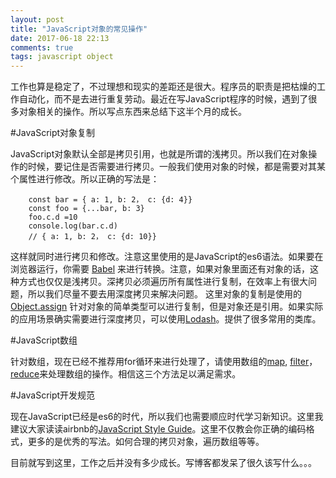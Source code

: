 ```yaml
---
layout: post
title: "JavaScript对象的常见操作"
date: 2017-06-18 22:13
comments: true
tags: javascript object
---
```


工作也算是稳定了，不过理想和现实的差距还是很大。程序员的职责是把枯燥的工作自动化，而不是去进行重复劳动。最近在写JavaScript程序的时候，遇到了很多对象相关的操作。所以写点东西来总结下这半个月的成长。

#JavaScript对象复制

JavaScript对象默认全部是拷贝引用，也就是所谓的浅拷贝。所以我们在对象操作的时候，要记住是否需要进行拷贝。一般我们使用对象的时候，都是需要对其某个属性进行修改。所以正确的写法是：

		const bar = { a: 1, b: 2， c: {d: 4}}
		const foo = {...bar, b: 3}
		foo.c.d =10
		console.log(bar.c.d)
		// { a: 1, b: 2， c: {d: 10}}

这样就同时进行拷贝和修改。注意这里使用的是JavaScript的es6语法。如果要在浏览器运行，你需要 [Babel](https://babeljs.io/repl/) 来进行转换。注意，如果对象里面还有对象的话，这种方式也仅仅是浅拷贝。深拷贝必须遍历所有属性进行复制，在效率上有很大问题，所以我们尽量不要去用深度拷贝来解决问题。
这里对象的复制是使用的[Object.assign](https://developer.mozilla.org/en-US/docs/Web/JavaScript/Reference/Global_Objects/Object/assign) 针对对象的简单类型可以进行复制，但是对象还是引用。如果实际的应用场景确实需要进行深度拷贝，可以使用[Lodash](https://lodash.com/)。提供了很多常用的类库。

#JavaScript数组

针对数组，现在已经不推荐用for循环来进行处理了，请使用数组的[map](https://developer.mozilla.org/en-US/docs/Web/JavaScript/Reference/Global_Objects/Array/map), [filter](https://developer.mozilla.org/en-US/docs/Web/JavaScript/Reference/Global_Objects/Array/filter)，[reduce](https://developer.mozilla.org/en-US/docs/Web/JavaScript/Reference/Global_Objects/Array/Reduce)来处理数组的操作。相信这三个方法足以满足需求。


#JavaScript开发规范

现在JavaScript已经是es6的时代，所以我们也需要顺应时代学习新知识。这里我建议大家读读airbnb的[JavaScript Style Guide](https://github.com/airbnb/javascript)。这里不仅教会你正确的编码格式，更多的是优秀的写法。如何合理的拷贝对象，遍历数组等等。


目前就写到这里，工作之后并没有多少成长。写博客都发呆了很久该写什么。。。
